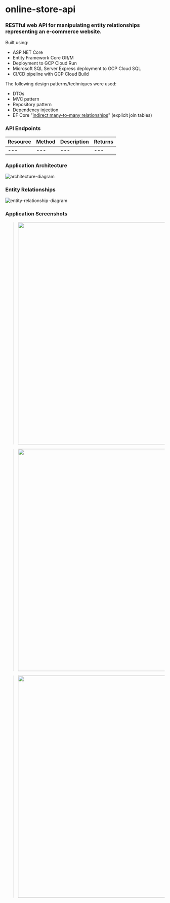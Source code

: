 # online-store-api

### RESTful web API for manipulating entity relationships representing an e-commerce website.

Built using:
* ASP.NET Core
* Entity Framework Core OR/M
* Deployment to GCP Cloud Run
* Microsoft SQL Server Express deployment to GCP Cloud SQL
* CI/CD pipeline with GCP Cloud Build

The following design patterns/techniques were used:
* DTOs
* MVC pattern
* Repository pattern
* Dependency injection
* EF Core "<a target="_blank" rel="noopener noreferrer" href="https://www.thereformedprogrammer.net/updating-many-to-many-relationships-in-ef-core-5-and-above/">indirect many-to-many relationships</a>" (explicit join tables)

### API Endpoints

| Resource | Method | Description | Returns |
| --- | --- | --- | --- |
| --- | --- | --- | --- |

### Application Architecture

![architecture-diagram](https://github.com/codyh587/online-store-api/assets/108317527/4f3e42bd-2881-4a6f-abcf-2692cf7c5d69)

### Entity Relationships

![entity-relationship-diagram](https://github.com/codyh587/online-store-api/assets/108317527/2507bce4-44f2-4c91-9922-bc20da67f6d4)

### Application Screenshots

> <img src="https://github.com/codyh587/online-store-api/assets/108317527/aa17ed0b-8576-4031-aee5-8ed013fa282e" width="700">

> <img src="https://github.com/codyh587/online-store-api/assets/108317527/bef9464e-ef9b-442f-be43-0753340d825e" width="700">

> <img src="https://github.com/codyh587/online-store-api/assets/108317527/d0018204-c80a-4489-95b9-39660ae9dfc9" width="700">
